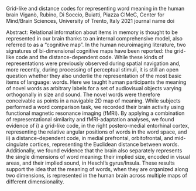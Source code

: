 Grid-like and distance codes for representing word meaning in the human brain
Viganò, Rubino, Di Soccio, Buiatti, Piazza
CIMeC, Center for Mind/Brain Sciences, University of Trento, Italy
2021
journal name
doi

Abstract: Relational information about items in memory is thought to be represented in our brain thanks to an internal comprehensive model, also referred to as a “cognitive map”. In the human neuroimaging literature, two signatures of bi-dimensional cognitive maps have been reported: the grid-like code and the distance-dependent code. While these kinds of representations were previously observed during spatial navigation and, more recently, during processing of perceptual stimuli, it is still an open question whether they also underlie the representation of the most basic items of language: words. Here we taught human participants the meaning of novel words as arbitrary labels for a set of audiovisual objects varying orthogonally in size and sound. The novel words were therefore conceivable as points in a navigable 2D map of meaning. While subjects performed a word comparison task, we recorded their brain activity using functional magnetic resonance imaging (fMRI). By applying a combination of representational similarity and fMRI-adaptation analyses, we found evidence of i) a grid-like code, in the right postero-medial entorhinal cortex, representing the relative angular positions of words in the word space, and ii) a distance-dependent code, in medial prefrontal, orbitofrontal, and mid-cingulate cortices, representing the Euclidean distance between words. Additionally, we found evidence that the brain also separately represents the single dimensions of word meaning: their implied size, encoded in visual areas, and their implied sound, in Heschl’s gyrus/Insula. These results support the idea that the meaning of words, when they are organized along two dimensions, is represented in the human brain across multiple maps of different dimensionality.
